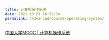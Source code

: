 ```yaml
---
title: 计算机操作系统
date: 2021-10-23 16:52:34
permalink: /advanced/course/operating-system/
---
```


[中国大学MOOC | 计算机操作系统](https://www.icourse163.org/course/NJU-1001571004?tid=1463777466)